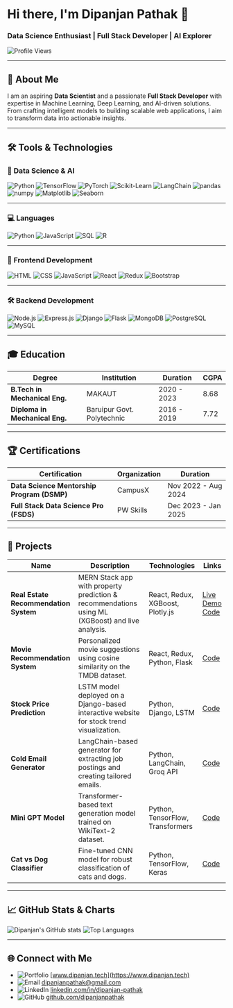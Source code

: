 # Hi there, I'm Dipanjan Pathak 👋  
### **Data Science Enthusiast | Full Stack Developer | AI Explorer**

![Profile Views](https://komarev.com/ghpvc/?username=dipanjanpathak&color=blue)

---

## 🚀 About Me
I am an aspiring **Data Scientist** and a passionate **Full Stack Developer** with expertise in Machine Learning, Deep Learning, and AI-driven solutions. From crafting intelligent models to building scalable web applications, I aim to transform data into actionable insights.

---

## 🛠️ Tools & Technologies

### 🧠 **Data Science & AI**
![Python](https://img.shields.io/badge/-Python-3776AB?style=flat-square&logo=python&logoColor=white)
![TensorFlow](https://img.shields.io/badge/-TensorFlow-FF6F00?style=flat-square&logo=tensorflow&logoColor=white)
![PyTorch](https://img.shields.io/badge/-PyTorch-EE4C2C?style=flat-square&logo=pytorch&logoColor=white)
![Scikit-Learn](https://img.shields.io/badge/-Scikit_Learn-F7931E?style=flat-square&logo=scikit-learn&logoColor=white)
![LangChain](https://img.shields.io/badge/-LangChain-FF4B4B?style=flat-square&logo=data&logoColor=white)
![pandas](https://img.shields.io/badge/-pandas-150458?style=flat-square&logo=pandas&logoColor=white)
![numpy](https://img.shields.io/badge/-numpy-013243?style=flat-square&logo=numpy&logoColor=white)
![Matplotlib](https://img.shields.io/badge/-Matplotlib-11557C?style=flat-square&logoColor=white)
![Seaborn](https://img.shields.io/badge/-Seaborn-2E6CC0?style=flat-square&logo=data&logoColor=white)

---

### 💻 **Languages**
![Python](https://img.shields.io/badge/-Python-3776AB?style=flat-square&logo=python&logoColor=white)
![JavaScript](https://img.shields.io/badge/-JavaScript-F7DF1E?style=flat-square&logo=javascript&logoColor=black)
![SQL](https://img.shields.io/badge/-SQL-4479A1?style=flat-square&logo=postgresql&logoColor=white)
![R](https://img.shields.io/badge/-R-276DC3?style=flat-square&logo=r&logoColor=white)

---

### 🎨 **Frontend Development**
![HTML](https://img.shields.io/badge/-HTML-E34F26?style=flat-square&logo=html5&logoColor=white)
![CSS](https://img.shields.io/badge/-CSS-1572B6?style=flat-square&logo=css3&logoColor=white)
![JavaScript](https://img.shields.io/badge/-JavaScript-F7DF1E?style=flat-square&logo=javascript&logoColor=black)
![React](https://img.shields.io/badge/-React-61DAFB?style=flat-square&logo=react&logoColor=black)
![Redux](https://img.shields.io/badge/-Redux-764ABC?style=flat-square&logo=redux&logoColor=white)
![Bootstrap](https://img.shields.io/badge/-Bootstrap-7952B3?style=flat-square&logo=bootstrap&logoColor=white)

---

### 🛠️ **Backend Development**
![Node.js](https://img.shields.io/badge/-Node.js-339933?style=flat-square&logo=node.js&logoColor=white)
![Express.js](https://img.shields.io/badge/-Express.js-000000?style=flat-square&logo=express&logoColor=white)
![Django](https://img.shields.io/badge/-Django-092E20?style=flat-square&logo=django&logoColor=white)
![Flask](https://img.shields.io/badge/-Flask-000000?style=flat-square&logo=flask&logoColor=white)
![MongoDB](https://img.shields.io/badge/-MongoDB-47A248?style=flat-square&logo=mongodb&logoColor=white)
![PostgreSQL](https://img.shields.io/badge/-PostgreSQL-336791?style=flat-square&logo=postgresql&logoColor=white)
![MySQL](https://img.shields.io/badge/-MySQL-4479A1?style=flat-square&logo=mysql&logoColor=white)

---

## 🎓 Education
| Degree                         | Institution                | Duration          | CGPA  |
|--------------------------------|----------------------------|-------------------|-------|
| **B.Tech in Mechanical Eng.**  | MAKAUT                    | 2020 - 2023       | 8.68  |
| **Diploma in Mechanical Eng.** | Baruipur Govt. Polytechnic | 2016 - 2019       | 7.72  |

---

## 🏆 Certifications
| Certification                              | Organization | Duration               |
|-------------------------------------------|--------------|------------------------|
| **Data Science Mentorship Program (DSMP)**| CampusX      | Nov 2022 - Aug 2024   |
| **Full Stack Data Science Pro (FSDS)**    | PW Skills    | Dec 2023 - Jan 2025   |

---

## 🚀 Projects

| Name                                 | Description                                                                                      | Technologies                     | Links                                                                 |
|--------------------------------------|--------------------------------------------------------------------------------------------------|----------------------------------|----------------------------------------------------------------------|
| **Real Estate Recommendation System**| MERN Stack app with property prediction & recommendations using ML (XGBoost) and live analysis. | React, Redux, XGBoost, Plotly.js| [Live Demo](https://www.property.dipanjan.tech) [Code](https://github.com/dipanjanpathak/Master_ML-MERN-Realestate) |
| **Movie Recommendation System**      | Personalized movie suggestions using cosine similarity on the TMDB dataset.                     | React, Redux, Python, Flask     | [Code](https://github.com/dipanjanpathak/MERN_Movie_Recomendation)   |
| **Stock Price Prediction**           | LSTM model deployed on a Django-based interactive website for stock trend visualization.         | Python, Django, LSTM            | [Code](https://github.com/dipanjanpathak/Stock-Price-Prediction)     |
| **Cold Email Generator**             | LangChain-based generator for extracting job postings and creating tailored emails.              | Python, LangChain, Groq API     | [Code](https://github.com/dipanjanpathak/cold_E-Mail_generator)      |
| **Mini GPT Model**                   | Transformer-based text generation model trained on WikiText-2 dataset.                          | Python, TensorFlow, Transformers| [Code](https://github.com/dipanjanpathak/mini-gpt-model)             |
| **Cat vs Dog Classifier**            | Fine-tuned CNN model for robust classification of cats and dogs.                                | Python, TensorFlow, Keras       | [Code](https://github.com/dipanjanpathak/Dog-vs-Cat-Classifier)      |

---

## 📈 GitHub Stats & Charts
![Dipanjan's GitHub stats](https://github-readme-stats.vercel.app/api?username=dipanjanpathak&show_icons=true&theme=radical&count_private=true)  ![Top Languages](https://github-readme-stats.vercel.app/api/top-langs/?username=dipanjanpathak&layout=compact&theme=radical)  


---

## 🌐 Connect with Me
- ![Portfolio](https://img.shields.io/badge/-Portfolio-000000?style=flat-square&logo=internet-explorer&logoColor=white) [www.dipanjan.tech](https://www.dipanjan.tech)  
- ![Email](https://img.shields.io/badge/-Email-D14836?style=flat-square&logo=gmail&logoColor=white) [dipanjanpathak@gmail.com](mailto:dipanjanpathak@gmail.com)  
- ![LinkedIn](https://img.shields.io/badge/-LinkedIn-0077B5?style=flat-square&logo=linkedin&logoColor=white) [linkedin.com/in/dipanjan-pathak](https://linkedin.com/in/dipanjan-pathak)  
- ![GitHub](https://img.shields.io/badge/-GitHub-181717?style=flat-square&logo=github&logoColor=white) [github.com/dipanjanpathak](https://github.com/dipanjanpathak)  
